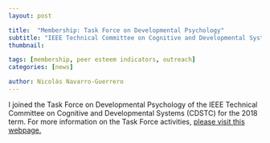 ```yaml
---
layout: post

title:  "Membership: Task Force on Developmental Psychology"
subtitle: "IEEE Technical Committee on Cognitive and Developmental Systems (CDSTC)"
thumbnail: 

tags: [membership, peer esteem indicators, outreach]
categories: [news]

author: Nicolás Navarro-Guerrero
---
```


I joined the Task Force on Developmental Psychology of the IEEE Technical Committee on Cognitive and Developmental Systems (CDSTC) for the 2018 term. For more information on the Task Force activities, <a href="https://cdstc.gitlab.io/task-force-on-developmental-psychology/members/" target="_blank">please visit this webpage.</a>

<!--more-->

